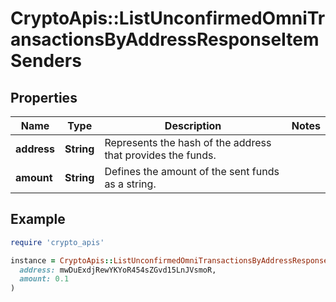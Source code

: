 # CryptoApis::ListUnconfirmedOmniTransactionsByAddressResponseItemSenders

## Properties

| Name | Type | Description | Notes |
| ---- | ---- | ----------- | ----- |
| **address** | **String** | Represents the hash of the address that provides the funds. |  |
| **amount** | **String** | Defines the amount of the sent funds as a string. |  |

## Example

```ruby
require 'crypto_apis'

instance = CryptoApis::ListUnconfirmedOmniTransactionsByAddressResponseItemSenders.new(
  address: mwDuExdjRewYKYoR454sZGvd15LnJVsmoR,
  amount: 0.1
)
```

